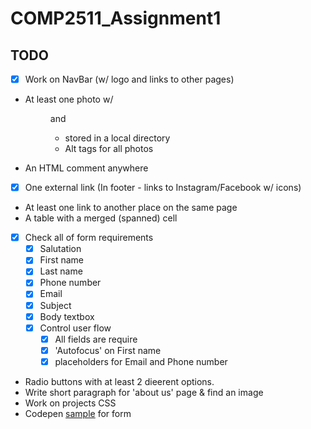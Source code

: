 # COMP2511_Assignment1

## TODO

- [x] Work on NavBar (w/ logo and links to other pages)
- At least one photo w/ <figure> and <figcaption>
  - stored in a local directory
  - Alt tags for all photos
- An HTML comment anywhere
- [x] One external link (In footer - links to Instagram/Facebook w/ icons)
- At least one link to another place on the same page
- A table with a merged (spanned) cell
- [x] Check all of form requirements
  - [x] Salutation
  - [x] First name
  - [x] Last name
  - [x] Phone number
  - [x] Email
  - [x] Subject
  - [x] Body textbox
  - [x] Control user flow
    - [x] All fields are require
    - [x] 'Autofocus' on First name
    - [x] placeholders for Email and Phone number
- Radio buttons with at least 2 dieerent options.
- Write short paragraph for 'about us' page & find an image
- Work on projects CSS
- Codepen [sample](https://codepen.io/cosmob3/pen/PwoNrWq) for form
